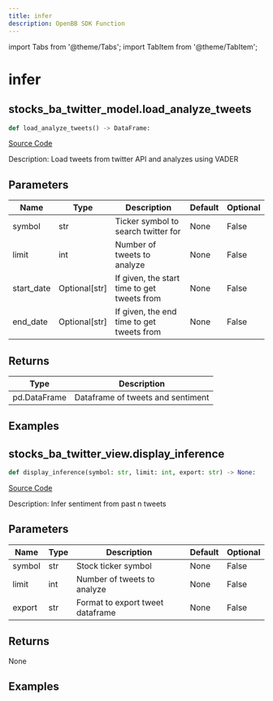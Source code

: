 ```yaml
---
title: infer
description: OpenBB SDK Function
---
```


import Tabs from '@theme/Tabs';
import TabItem from '@theme/TabItem';

# infer

<Tabs>
<TabItem value="model" label="Model" default>

## stocks_ba_twitter_model.load_analyze_tweets

```python title='openbb_terminal/decorators.py'
def load_analyze_tweets() -> DataFrame:
```
[Source Code](https://github.com/OpenBB-finance/OpenBBTerminal/tree/main/openbb_terminal/decorators.py#L23)

Description: Load tweets from twitter API and analyzes using VADER

## Parameters

| Name | Type | Description | Default | Optional |
| ---- | ---- | ----------- | ------- | -------- |
| symbol | str | Ticker symbol to search twitter for | None | False |
| limit | int | Number of tweets to analyze | None | False |
| start_date | Optional[str] | If given, the start time to get tweets from | None | False |
| end_date | Optional[str] | If given, the end time to get tweets from | None | False |

## Returns

| Type | Description |
| ---- | ----------- |
| pd.DataFrame | Dataframe of tweets and sentiment |

## Examples



</TabItem>
<TabItem value="view" label="View">

## stocks_ba_twitter_view.display_inference

```python title='openbb_terminal/common/behavioural_analysis/twitter_view.py'
def display_inference(symbol: str, limit: int, export: str) -> None:
```
[Source Code](https://github.com/OpenBB-finance/OpenBBTerminal/tree/main/openbb_terminal/common/behavioural_analysis/twitter_view.py#L29)

Description: Infer sentiment from past n tweets

## Parameters

| Name | Type | Description | Default | Optional |
| ---- | ---- | ----------- | ------- | -------- |
| symbol | str | Stock ticker symbol | None | False |
| limit | int | Number of tweets to analyze | None | False |
| export | str | Format to export tweet dataframe | None | False |

## Returns

None

## Examples



</TabItem>
</Tabs>